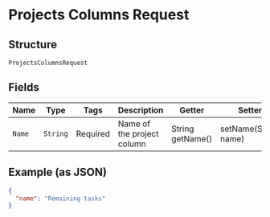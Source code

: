 
# Projects Columns Request

## Structure

`ProjectsColumnsRequest`

## Fields

| Name | Type | Tags | Description | Getter | Setter |
|  --- | --- | --- | --- | --- | --- |
| `Name` | `String` | Required | Name of the project column | String getName() | setName(String name) |

## Example (as JSON)

```json
{
  "name": "Remaining tasks"
}
```

